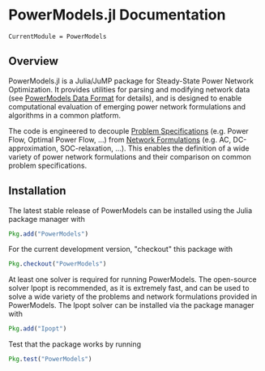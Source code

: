# PowerModels.jl Documentation

```@meta
CurrentModule = PowerModels
```

## Overview

PowerModels.jl is a Julia/JuMP package for Steady-State Power Network Optimization. It provides utilities for parsing and modifying network data (see [PowerModels Data Format](@ref) for details), and is designed to enable computational evaluation of emerging power network formulations and algorithms in a common platform.

The code is engineered to decouple [Problem Specifications](@ref) (e.g. Power Flow, Optimal Power Flow, ...) from [Network Formulations](@ref) (e.g. AC, DC-approximation, SOC-relaxation, ...). This enables the definition of a wide variety of power network formulations and their comparison on common problem specifications.

## Installation

The latest stable release of PowerModels can be installed using the Julia package manager with

```julia
Pkg.add("PowerModels")
```

For the current development version, "checkout" this package with

```julia
Pkg.checkout("PowerModels")
```

At least one solver is required for running PowerModels.  The open-source solver Ipopt is recommended, as it is extremely fast, and can be used to solve a wide variety of the problems and network formulations provided in PowerModels.  The Ipopt solver can be installed via the package manager with

```julia
Pkg.add("Ipopt")
```

Test that the package works by running

```julia
Pkg.test("PowerModels")
```
